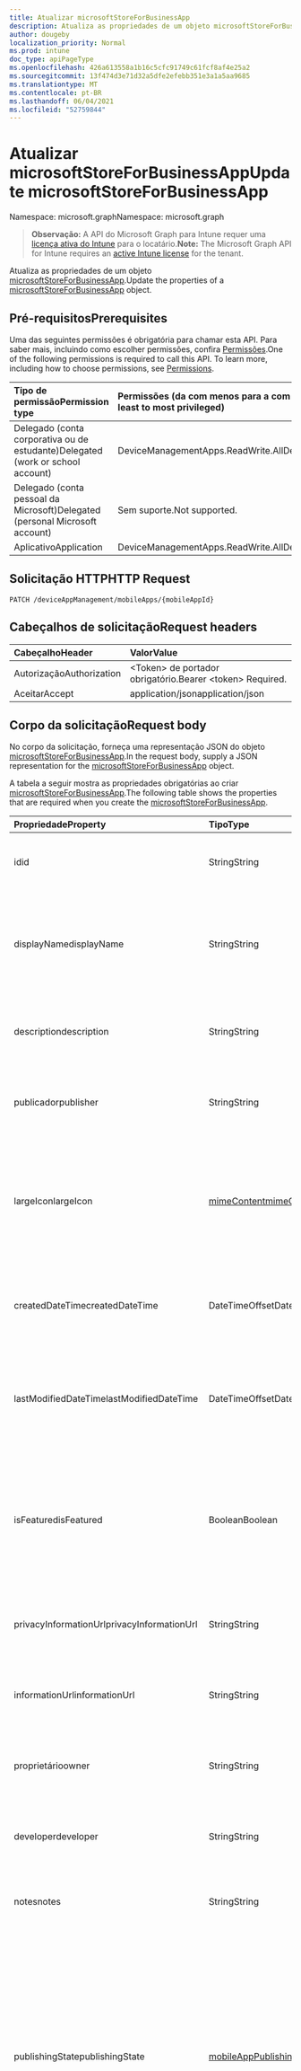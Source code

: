 ```yaml
---
title: Atualizar microsoftStoreForBusinessApp
description: Atualiza as propriedades de um objeto microsoftStoreForBusinessApp.
author: dougeby
localization_priority: Normal
ms.prod: intune
doc_type: apiPageType
ms.openlocfilehash: 426a613558a1b16c5cfc91749c61fcf8af4e25a2
ms.sourcegitcommit: 13f474d3e71d32a5dfe2efebb351e3a1a5aa9685
ms.translationtype: MT
ms.contentlocale: pt-BR
ms.lasthandoff: 06/04/2021
ms.locfileid: "52759844"
---
```

# <a name="update-microsoftstoreforbusinessapp"></a><span data-ttu-id="a640d-103">Atualizar microsoftStoreForBusinessApp</span><span class="sxs-lookup"><span data-stu-id="a640d-103">Update microsoftStoreForBusinessApp</span></span>

<span data-ttu-id="a640d-104">Namespace: microsoft.graph</span><span class="sxs-lookup"><span data-stu-id="a640d-104">Namespace: microsoft.graph</span></span>

> <span data-ttu-id="a640d-105">**Observação:** A API do Microsoft Graph para Intune requer uma [licença ativa do Intune](https://go.microsoft.com/fwlink/?linkid=839381) para o locatário.</span><span class="sxs-lookup"><span data-stu-id="a640d-105">**Note:** The Microsoft Graph API for Intune requires an [active Intune license](https://go.microsoft.com/fwlink/?linkid=839381) for the tenant.</span></span>

<span data-ttu-id="a640d-106">Atualiza as propriedades de um objeto [microsoftStoreForBusinessApp](../resources/intune-apps-microsoftstoreforbusinessapp.md).</span><span class="sxs-lookup"><span data-stu-id="a640d-106">Update the properties of a [microsoftStoreForBusinessApp](../resources/intune-apps-microsoftstoreforbusinessapp.md) object.</span></span>

## <a name="prerequisites"></a><span data-ttu-id="a640d-107">Pré-requisitos</span><span class="sxs-lookup"><span data-stu-id="a640d-107">Prerequisites</span></span>
<span data-ttu-id="a640d-p101">Uma das seguintes permissões é obrigatória para chamar esta API. Para saber mais, incluindo como escolher permissões, confira [Permissões](/graph/permissions-reference).</span><span class="sxs-lookup"><span data-stu-id="a640d-p101">One of the following permissions is required to call this API. To learn more, including how to choose permissions, see [Permissions](/graph/permissions-reference).</span></span>

|<span data-ttu-id="a640d-110">Tipo de permissão</span><span class="sxs-lookup"><span data-stu-id="a640d-110">Permission type</span></span>|<span data-ttu-id="a640d-111">Permissões (da com menos para a com mais privilégios)</span><span class="sxs-lookup"><span data-stu-id="a640d-111">Permissions (from least to most privileged)</span></span>|
|:---|:---|
|<span data-ttu-id="a640d-112">Delegado (conta corporativa ou de estudante)</span><span class="sxs-lookup"><span data-stu-id="a640d-112">Delegated (work or school account)</span></span>|<span data-ttu-id="a640d-113">DeviceManagementApps.ReadWrite.All</span><span class="sxs-lookup"><span data-stu-id="a640d-113">DeviceManagementApps.ReadWrite.All</span></span>|
|<span data-ttu-id="a640d-114">Delegado (conta pessoal da Microsoft)</span><span class="sxs-lookup"><span data-stu-id="a640d-114">Delegated (personal Microsoft account)</span></span>|<span data-ttu-id="a640d-115">Sem suporte.</span><span class="sxs-lookup"><span data-stu-id="a640d-115">Not supported.</span></span>|
|<span data-ttu-id="a640d-116">Aplicativo</span><span class="sxs-lookup"><span data-stu-id="a640d-116">Application</span></span>|<span data-ttu-id="a640d-117">DeviceManagementApps.ReadWrite.All</span><span class="sxs-lookup"><span data-stu-id="a640d-117">DeviceManagementApps.ReadWrite.All</span></span>|

## <a name="http-request"></a><span data-ttu-id="a640d-118">Solicitação HTTP</span><span class="sxs-lookup"><span data-stu-id="a640d-118">HTTP Request</span></span>
<!-- {
  "blockType": "ignored"
}
-->
``` http
PATCH /deviceAppManagement/mobileApps/{mobileAppId}
```

## <a name="request-headers"></a><span data-ttu-id="a640d-119">Cabeçalhos de solicitação</span><span class="sxs-lookup"><span data-stu-id="a640d-119">Request headers</span></span>
|<span data-ttu-id="a640d-120">Cabeçalho</span><span class="sxs-lookup"><span data-stu-id="a640d-120">Header</span></span>|<span data-ttu-id="a640d-121">Valor</span><span class="sxs-lookup"><span data-stu-id="a640d-121">Value</span></span>|
|:---|:---|
|<span data-ttu-id="a640d-122">Autorização</span><span class="sxs-lookup"><span data-stu-id="a640d-122">Authorization</span></span>|<span data-ttu-id="a640d-123">&lt;Token&gt; de portador obrigatório.</span><span class="sxs-lookup"><span data-stu-id="a640d-123">Bearer &lt;token&gt; Required.</span></span>|
|<span data-ttu-id="a640d-124">Aceitar</span><span class="sxs-lookup"><span data-stu-id="a640d-124">Accept</span></span>|<span data-ttu-id="a640d-125">application/json</span><span class="sxs-lookup"><span data-stu-id="a640d-125">application/json</span></span>|

## <a name="request-body"></a><span data-ttu-id="a640d-126">Corpo da solicitação</span><span class="sxs-lookup"><span data-stu-id="a640d-126">Request body</span></span>
<span data-ttu-id="a640d-127">No corpo da solicitação, forneça uma representação JSON do objeto [microsoftStoreForBusinessApp](../resources/intune-apps-microsoftstoreforbusinessapp.md).</span><span class="sxs-lookup"><span data-stu-id="a640d-127">In the request body, supply a JSON representation for the [microsoftStoreForBusinessApp](../resources/intune-apps-microsoftstoreforbusinessapp.md) object.</span></span>

<span data-ttu-id="a640d-128">A tabela a seguir mostra as propriedades obrigatórias ao criar [microsoftStoreForBusinessApp](../resources/intune-apps-microsoftstoreforbusinessapp.md).</span><span class="sxs-lookup"><span data-stu-id="a640d-128">The following table shows the properties that are required when you create the [microsoftStoreForBusinessApp](../resources/intune-apps-microsoftstoreforbusinessapp.md).</span></span>

|<span data-ttu-id="a640d-129">Propriedade</span><span class="sxs-lookup"><span data-stu-id="a640d-129">Property</span></span>|<span data-ttu-id="a640d-130">Tipo</span><span class="sxs-lookup"><span data-stu-id="a640d-130">Type</span></span>|<span data-ttu-id="a640d-131">Descrição</span><span class="sxs-lookup"><span data-stu-id="a640d-131">Description</span></span>|
|:---|:---|:---|
|<span data-ttu-id="a640d-132">id</span><span class="sxs-lookup"><span data-stu-id="a640d-132">id</span></span>|<span data-ttu-id="a640d-133">String</span><span class="sxs-lookup"><span data-stu-id="a640d-133">String</span></span>|<span data-ttu-id="a640d-134">Chave da entidade.</span><span class="sxs-lookup"><span data-stu-id="a640d-134">Key of the entity.</span></span> <span data-ttu-id="a640d-135">Herdado de [mobileApp](../resources/intune-apps-mobileapp.md)</span><span class="sxs-lookup"><span data-stu-id="a640d-135">Inherited from [mobileApp](../resources/intune-apps-mobileapp.md)</span></span>|
|<span data-ttu-id="a640d-136">displayName</span><span class="sxs-lookup"><span data-stu-id="a640d-136">displayName</span></span>|<span data-ttu-id="a640d-137">String</span><span class="sxs-lookup"><span data-stu-id="a640d-137">String</span></span>|<span data-ttu-id="a640d-138">O título do aplicativo importado ou definido pelo administrador.</span><span class="sxs-lookup"><span data-stu-id="a640d-138">The admin provided or imported title of the app.</span></span> <span data-ttu-id="a640d-139">Herdado de [mobileApp](../resources/intune-apps-mobileapp.md)</span><span class="sxs-lookup"><span data-stu-id="a640d-139">Inherited from [mobileApp](../resources/intune-apps-mobileapp.md)</span></span>|
|<span data-ttu-id="a640d-140">description</span><span class="sxs-lookup"><span data-stu-id="a640d-140">description</span></span>|<span data-ttu-id="a640d-141">String</span><span class="sxs-lookup"><span data-stu-id="a640d-141">String</span></span>|<span data-ttu-id="a640d-142">A descrição do aplicativo.</span><span class="sxs-lookup"><span data-stu-id="a640d-142">The description of the app.</span></span> <span data-ttu-id="a640d-143">Herdado de [mobileApp](../resources/intune-apps-mobileapp.md)</span><span class="sxs-lookup"><span data-stu-id="a640d-143">Inherited from [mobileApp](../resources/intune-apps-mobileapp.md)</span></span>|
|<span data-ttu-id="a640d-144">publicador</span><span class="sxs-lookup"><span data-stu-id="a640d-144">publisher</span></span>|<span data-ttu-id="a640d-145">String</span><span class="sxs-lookup"><span data-stu-id="a640d-145">String</span></span>|<span data-ttu-id="a640d-146">O publicador do aplicativo.</span><span class="sxs-lookup"><span data-stu-id="a640d-146">The publisher of the app.</span></span> <span data-ttu-id="a640d-147">Herdado de [mobileApp](../resources/intune-apps-mobileapp.md)</span><span class="sxs-lookup"><span data-stu-id="a640d-147">Inherited from [mobileApp](../resources/intune-apps-mobileapp.md)</span></span>|
|<span data-ttu-id="a640d-148">largeIcon</span><span class="sxs-lookup"><span data-stu-id="a640d-148">largeIcon</span></span>|[<span data-ttu-id="a640d-149">mimeContent</span><span class="sxs-lookup"><span data-stu-id="a640d-149">mimeContent</span></span>](../resources/intune-shared-mimecontent.md)|<span data-ttu-id="a640d-150">O ícone grande, a ser exibido nos detalhes do aplicativo e usado para o carregamento do ícone.</span><span class="sxs-lookup"><span data-stu-id="a640d-150">The large icon, to be displayed in the app details and used for upload of the icon.</span></span> <span data-ttu-id="a640d-151">Herdado de [mobileApp](../resources/intune-apps-mobileapp.md)</span><span class="sxs-lookup"><span data-stu-id="a640d-151">Inherited from [mobileApp](../resources/intune-apps-mobileapp.md)</span></span>|
|<span data-ttu-id="a640d-152">createdDateTime</span><span class="sxs-lookup"><span data-stu-id="a640d-152">createdDateTime</span></span>|<span data-ttu-id="a640d-153">DateTimeOffset</span><span class="sxs-lookup"><span data-stu-id="a640d-153">DateTimeOffset</span></span>|<span data-ttu-id="a640d-154">A data e a hora da criação do aplicativo.</span><span class="sxs-lookup"><span data-stu-id="a640d-154">The date and time the app was created.</span></span> <span data-ttu-id="a640d-155">Herdado de [mobileApp](../resources/intune-apps-mobileapp.md)</span><span class="sxs-lookup"><span data-stu-id="a640d-155">Inherited from [mobileApp](../resources/intune-apps-mobileapp.md)</span></span>|
|<span data-ttu-id="a640d-156">lastModifiedDateTime</span><span class="sxs-lookup"><span data-stu-id="a640d-156">lastModifiedDateTime</span></span>|<span data-ttu-id="a640d-157">DateTimeOffset</span><span class="sxs-lookup"><span data-stu-id="a640d-157">DateTimeOffset</span></span>|<span data-ttu-id="a640d-158">A data e a hora que o aplicativo foi modificado pela última vez.</span><span class="sxs-lookup"><span data-stu-id="a640d-158">The date and time the app was last modified.</span></span> <span data-ttu-id="a640d-159">Herdado de [mobileApp](../resources/intune-apps-mobileapp.md)</span><span class="sxs-lookup"><span data-stu-id="a640d-159">Inherited from [mobileApp](../resources/intune-apps-mobileapp.md)</span></span>|
|<span data-ttu-id="a640d-160">isFeatured</span><span class="sxs-lookup"><span data-stu-id="a640d-160">isFeatured</span></span>|<span data-ttu-id="a640d-161">Boolean</span><span class="sxs-lookup"><span data-stu-id="a640d-161">Boolean</span></span>|<span data-ttu-id="a640d-162">O valor que indica se o aplicativo está marcado como em destaque pelo administrador. Herdado de [mobileApp](../resources/intune-apps-mobileapp.md)</span><span class="sxs-lookup"><span data-stu-id="a640d-162">The value indicating whether the app is marked as featured by the admin. Inherited from [mobileApp](../resources/intune-apps-mobileapp.md)</span></span>|
|<span data-ttu-id="a640d-163">privacyInformationUrl</span><span class="sxs-lookup"><span data-stu-id="a640d-163">privacyInformationUrl</span></span>|<span data-ttu-id="a640d-164">String</span><span class="sxs-lookup"><span data-stu-id="a640d-164">String</span></span>|<span data-ttu-id="a640d-165">A URL da declaração de privacidade.</span><span class="sxs-lookup"><span data-stu-id="a640d-165">The privacy statement Url.</span></span> <span data-ttu-id="a640d-166">Herdado de [mobileApp](../resources/intune-apps-mobileapp.md)</span><span class="sxs-lookup"><span data-stu-id="a640d-166">Inherited from [mobileApp](../resources/intune-apps-mobileapp.md)</span></span>|
|<span data-ttu-id="a640d-167">informationUrl</span><span class="sxs-lookup"><span data-stu-id="a640d-167">informationUrl</span></span>|<span data-ttu-id="a640d-168">String</span><span class="sxs-lookup"><span data-stu-id="a640d-168">String</span></span>|<span data-ttu-id="a640d-169">A URL de informações adicionais.</span><span class="sxs-lookup"><span data-stu-id="a640d-169">The more information Url.</span></span> <span data-ttu-id="a640d-170">Herdado de [mobileApp](../resources/intune-apps-mobileapp.md)</span><span class="sxs-lookup"><span data-stu-id="a640d-170">Inherited from [mobileApp](../resources/intune-apps-mobileapp.md)</span></span>|
|<span data-ttu-id="a640d-171">proprietário</span><span class="sxs-lookup"><span data-stu-id="a640d-171">owner</span></span>|<span data-ttu-id="a640d-172">String</span><span class="sxs-lookup"><span data-stu-id="a640d-172">String</span></span>|<span data-ttu-id="a640d-173">O proprietário do conteúdo.</span><span class="sxs-lookup"><span data-stu-id="a640d-173">The owner of the app.</span></span> <span data-ttu-id="a640d-174">Herdado de [mobileApp](../resources/intune-apps-mobileapp.md)</span><span class="sxs-lookup"><span data-stu-id="a640d-174">Inherited from [mobileApp](../resources/intune-apps-mobileapp.md)</span></span>|
|<span data-ttu-id="a640d-175">developer</span><span class="sxs-lookup"><span data-stu-id="a640d-175">developer</span></span>|<span data-ttu-id="a640d-176">String</span><span class="sxs-lookup"><span data-stu-id="a640d-176">String</span></span>|<span data-ttu-id="a640d-177">O desenvolvedor do aplicativo.</span><span class="sxs-lookup"><span data-stu-id="a640d-177">The developer of the app.</span></span> <span data-ttu-id="a640d-178">Herdado de [mobileApp](../resources/intune-apps-mobileapp.md)</span><span class="sxs-lookup"><span data-stu-id="a640d-178">Inherited from [mobileApp](../resources/intune-apps-mobileapp.md)</span></span>|
|<span data-ttu-id="a640d-179">notes</span><span class="sxs-lookup"><span data-stu-id="a640d-179">notes</span></span>|<span data-ttu-id="a640d-180">String</span><span class="sxs-lookup"><span data-stu-id="a640d-180">String</span></span>|<span data-ttu-id="a640d-181">Anotações do aplicativo.</span><span class="sxs-lookup"><span data-stu-id="a640d-181">Notes for the app.</span></span> <span data-ttu-id="a640d-182">Herdado de [mobileApp](../resources/intune-apps-mobileapp.md)</span><span class="sxs-lookup"><span data-stu-id="a640d-182">Inherited from [mobileApp](../resources/intune-apps-mobileapp.md)</span></span>|
|<span data-ttu-id="a640d-183">publishingState</span><span class="sxs-lookup"><span data-stu-id="a640d-183">publishingState</span></span>|[<span data-ttu-id="a640d-184">mobileAppPublishingState</span><span class="sxs-lookup"><span data-stu-id="a640d-184">mobileAppPublishingState</span></span>](../resources/intune-apps-mobileapppublishingstate.md)|<span data-ttu-id="a640d-185">O estado de publicação do aplicativo.</span><span class="sxs-lookup"><span data-stu-id="a640d-185">The publishing state for the app.</span></span> <span data-ttu-id="a640d-186">O aplicativo não pode ser assinado, a menos que ele seja publicado.</span><span class="sxs-lookup"><span data-stu-id="a640d-186">The app cannot be assigned unless the app is published.</span></span> <span data-ttu-id="a640d-187">Herdado de [mobileApp](../resources/intune-apps-mobileapp.md).</span><span class="sxs-lookup"><span data-stu-id="a640d-187">Inherited from [mobileApp](../resources/intune-apps-mobileapp.md).</span></span> <span data-ttu-id="a640d-188">Os valores possíveis são: `notPublished`, `processing`, `published`.</span><span class="sxs-lookup"><span data-stu-id="a640d-188">Possible values are: `notPublished`, `processing`, `published`.</span></span>|
|<span data-ttu-id="a640d-189">usedLicenseCount</span><span class="sxs-lookup"><span data-stu-id="a640d-189">usedLicenseCount</span></span>|<span data-ttu-id="a640d-190">Int32</span><span class="sxs-lookup"><span data-stu-id="a640d-190">Int32</span></span>|<span data-ttu-id="a640d-191">O número de aplicativos da Microsoft Store for Business em uso.</span><span class="sxs-lookup"><span data-stu-id="a640d-191">The number of Microsoft Store for Business licenses in use.</span></span>|
|<span data-ttu-id="a640d-192">totalLicenseCount</span><span class="sxs-lookup"><span data-stu-id="a640d-192">totalLicenseCount</span></span>|<span data-ttu-id="a640d-193">Int32</span><span class="sxs-lookup"><span data-stu-id="a640d-193">Int32</span></span>|<span data-ttu-id="a640d-194">O número total de aplicativos da Microsoft Store for Business.</span><span class="sxs-lookup"><span data-stu-id="a640d-194">The total number of Microsoft Store for Business licenses.</span></span>|
|<span data-ttu-id="a640d-195">productKey</span><span class="sxs-lookup"><span data-stu-id="a640d-195">productKey</span></span>|<span data-ttu-id="a640d-196">String</span><span class="sxs-lookup"><span data-stu-id="a640d-196">String</span></span>|<span data-ttu-id="a640d-197">A chave de produto do aplicativo</span><span class="sxs-lookup"><span data-stu-id="a640d-197">The app product key</span></span>|
|<span data-ttu-id="a640d-198">licenseType</span><span class="sxs-lookup"><span data-stu-id="a640d-198">licenseType</span></span>|[<span data-ttu-id="a640d-199">microsoftStoreForBusinessLicenseType</span><span class="sxs-lookup"><span data-stu-id="a640d-199">microsoftStoreForBusinessLicenseType</span></span>](../resources/intune-apps-microsoftstoreforbusinesslicensetype.md)|<span data-ttu-id="a640d-200">O tipo de licença do aplicativo.</span><span class="sxs-lookup"><span data-stu-id="a640d-200">The app license type.</span></span> <span data-ttu-id="a640d-201">Os valores possíveis são: `offline` e `online`.</span><span class="sxs-lookup"><span data-stu-id="a640d-201">Possible values are: `offline`, `online`.</span></span>|
|<span data-ttu-id="a640d-202">packageIdentityName</span><span class="sxs-lookup"><span data-stu-id="a640d-202">packageIdentityName</span></span>|<span data-ttu-id="a640d-203">String</span><span class="sxs-lookup"><span data-stu-id="a640d-203">String</span></span>|<span data-ttu-id="a640d-204">O identificador do pacote do aplicativo</span><span class="sxs-lookup"><span data-stu-id="a640d-204">The app package identifier</span></span>|



## <a name="response"></a><span data-ttu-id="a640d-205">Resposta</span><span class="sxs-lookup"><span data-stu-id="a640d-205">Response</span></span>
<span data-ttu-id="a640d-206">Se bem-sucedido, este método retornará um código de resposta `200 OK` e um objeto [microsoftStoreForBusinessApp](../resources/intune-apps-microsoftstoreforbusinessapp.md) atualizado no corpo da resposta.</span><span class="sxs-lookup"><span data-stu-id="a640d-206">If successful, this method returns a `200 OK` response code and an updated [microsoftStoreForBusinessApp](../resources/intune-apps-microsoftstoreforbusinessapp.md) object in the response body.</span></span>

## <a name="example"></a><span data-ttu-id="a640d-207">Exemplo</span><span class="sxs-lookup"><span data-stu-id="a640d-207">Example</span></span>

### <a name="request"></a><span data-ttu-id="a640d-208">Solicitação</span><span class="sxs-lookup"><span data-stu-id="a640d-208">Request</span></span>
<span data-ttu-id="a640d-209">Este é um exemplo da solicitação.</span><span class="sxs-lookup"><span data-stu-id="a640d-209">Here is an example of the request.</span></span>
``` http
PATCH https://graph.microsoft.com/v1.0/deviceAppManagement/mobileApps/{mobileAppId}
Content-type: application/json
Content-length: 769

{
  "@odata.type": "#microsoft.graph.microsoftStoreForBusinessApp",
  "displayName": "Display Name value",
  "description": "Description value",
  "publisher": "Publisher value",
  "largeIcon": {
    "@odata.type": "microsoft.graph.mimeContent",
    "type": "Type value",
    "value": "dmFsdWU="
  },
  "isFeatured": true,
  "privacyInformationUrl": "https://example.com/privacyInformationUrl/",
  "informationUrl": "https://example.com/informationUrl/",
  "owner": "Owner value",
  "developer": "Developer value",
  "notes": "Notes value",
  "publishingState": "processing",
  "usedLicenseCount": 0,
  "totalLicenseCount": 1,
  "productKey": "Product Key value",
  "licenseType": "online",
  "packageIdentityName": "Package Identity Name value"
}
```

### <a name="response"></a><span data-ttu-id="a640d-210">Resposta</span><span class="sxs-lookup"><span data-stu-id="a640d-210">Response</span></span>
<span data-ttu-id="a640d-p116">Veja a seguir um exemplo da resposta. Observação: o objeto response mostrado aqui pode estar truncado por motivos de concisão. Todas as propriedades serão retornadas de uma chamada real.</span><span class="sxs-lookup"><span data-stu-id="a640d-p116">Here is an example of the response. Note: The response object shown here may be truncated for brevity. All of the properties will be returned from an actual call.</span></span>
``` http
HTTP/1.1 200 OK
Content-Type: application/json
Content-Length: 941

{
  "@odata.type": "#microsoft.graph.microsoftStoreForBusinessApp",
  "id": "f33358bc-58bc-f333-bc58-33f3bc5833f3",
  "displayName": "Display Name value",
  "description": "Description value",
  "publisher": "Publisher value",
  "largeIcon": {
    "@odata.type": "microsoft.graph.mimeContent",
    "type": "Type value",
    "value": "dmFsdWU="
  },
  "createdDateTime": "2017-01-01T00:02:43.5775965-08:00",
  "lastModifiedDateTime": "2017-01-01T00:00:35.1329464-08:00",
  "isFeatured": true,
  "privacyInformationUrl": "https://example.com/privacyInformationUrl/",
  "informationUrl": "https://example.com/informationUrl/",
  "owner": "Owner value",
  "developer": "Developer value",
  "notes": "Notes value",
  "publishingState": "processing",
  "usedLicenseCount": 0,
  "totalLicenseCount": 1,
  "productKey": "Product Key value",
  "licenseType": "online",
  "packageIdentityName": "Package Identity Name value"
}
```




